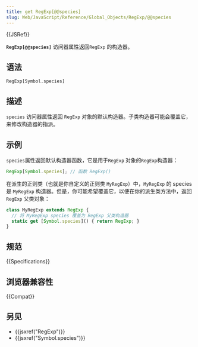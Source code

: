 ```yaml
---
title: get RegExp[@@species]
slug: Web/JavaScript/Reference/Global_Objects/RegExp/@@species
---
```


{{JSRef}}

**`RegExp[@@species]`** 访问器属性返回`RegExp` 的构造器。

## 语法

```plain
RegExp[Symbol.species]
```

## 描述

`species` 访问器属性返回 `RegExp` 对象的默认构造器。子类构造器可能会覆盖它，来修改构造器的指派。

## 示例

`species`属性返回默认构造器函数，它是用于`RegExp` 对象的`RegExp`构造器：

```js
RegExp[Symbol.species]; // 函数 RegExp()
```

在派生的正则类（也就是你自定义的正则类 `MyRegExp`）中，`MyRegExp` 的 species 是 `MyRegExp` 构造器。但是，你可能希望覆盖它，以便在你的派生类方法中，返回 `RegExp` 父类对象：

```js
class MyRegExp extends RegExp {
  // 将 MyRegExp species 覆盖为 RegExp 父类构造器
  static get [Symbol.species]() { return RegExp; }
}
```

## 规范

{{Specifications}}

## 浏览器兼容性

{{Compat}}

## 另见

- {{jsxref("RegExp")}}
- {{jsxref("Symbol.species")}}
